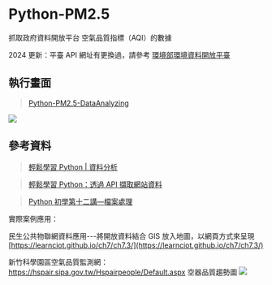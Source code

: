 # Python-PM2.5
 
 抓取政府資料開放平台 空氣品質指標（AQI）的數據

 2024 更新：平臺 API 網址有更換過，請參考 [環境部環境資料開放平臺](https://data.moenv.gov.tw/paradigm) 

  
## 執行畫面

> [Python-PM2.5-DataAnalyzing](https://wastu01.github.io/article/python-pm25-aqi-opendata/)

![](https://static.coderbridge.com/img/mrwang01/92475ef8e70f465492ae72420bb458e5.png)

## 參考資料

> [輕鬆學習 Python | 資料分析](https://yaojenkuo.io/python-sklearn-cht/01-Web-Scraping-101-slides.pdf)


> [輕鬆學習 Python：透過 API 擷取網站資料](https://medium.com/datainpoint/python-essentials-requesting-web-api-edd417a57ba5)


> [Python 初學第十二講—檔案處理](https://medium.com/ccclub/ccclub-python-for-beginners-tutorial-bf0648108581)

實際案例應用：

民生公共物聯網資料應用---將開放資料結合 GIS 放入地圖，以網頁方式來呈現
[https://learnciot.github.io/ch7/ch7.3/](https://learnciot.github.io/ch7/ch7.3/)

新竹科學園區空氣品質監測網：
https://hspair.sipa.gov.tw/Hspairpeople/Default.aspx
空器品質趨勢圖
![](https://static.coderbridge.com/img/mrwang01/ac44d8fcd1b24b848f480ac5be8f735a.png)


